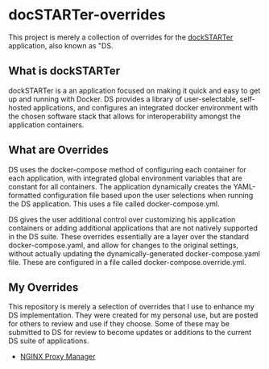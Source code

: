 # docSTARTer-overrides

This project is merely a collection of overrides for the [dockSTARTer](https://github.com/GhostWriters/DockSTARTer) application, also known as "DS.  

## What is dockSTARTer

dockSTARTer is a an application focused on making it quick and easy to get up and running with Docker.  DS provides a library of user-selectable, self-hosted applications, and configures an integrated docker environment with the chosen software stack that allows for interoperability amongst the application containers.

## What are Overrides

DS uses the docker-compose method of configuring each container for each application, with integrated global environment variables that are constant for all containers. The application dynamically creates the YAML-formatted configuration file based upon the user selections when running the DS application. This uses a file called docker-compose.yml.

DS gives the user additional control over customizing his application containers or adding additional applications that are not natively supported in the DS suite.  These overrides essentially are a layer over the standard docker-compose.yaml, and allow for changes to the original settings, without actually updating the dynamically-generated docker-compose.yaml file. These are configured in a file called docker-compose.override.yml.

## My Overrides

This repository is merely a selection of overrides that I use to enhance my DS implementation.  They were created for my personal use, but are posted for others to review and use if they choose. Some of these may be submitted to DS for review to become updates or additions to the current DS suite of applications.

* [NGINX Proxy Manager](docs/npm-install.md)
